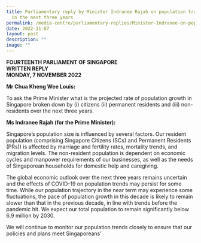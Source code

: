 ```yaml
---
title: Parliamentary reply by Minister Indranee Rajah on population trajectory
  in the next three years
permalink: /media-centre/parliamentary-replies/Minister-Indranee-on-population-trajectory-in-next-three-years/
date: 2022-11-07
layout: post
description: ""
image: ""
---
```

**FOURTEENTH PARLIAMENT OF SINGAPORE**  
**WRITTEN REPLY**  
**MONDAY, 7 NOVEMBER 2022**

 **Mr Chua Kheng Wee Louis:**

To ask the Prime Minister what is the projected rate of population growth in Singapore broken down by (i) citizens (ii) permanent residents and (iii) non-residents over the next three years.

**Ms Indranee Rajah (for the Prime Minister):**

Singapore’s population size is influenced by several factors. Our resident population (comprising Singapore Citizens (SCs) and Permanent Residents (PRs)) is affected by marriage and fertility rates, mortality trends, and migration levels. The non-resident population is dependent on economic cycles and manpower requirements of our businesses, as well as the needs of Singaporean households for domestic help and caregiving.

The global economic outlook over the next three years remains uncertain and the effects of COVID-19 on population trends may persist for some time. While our population trajectory in the near term may experience some fluctuations, the pace of population growth in this decade is likely to remain slower than that in the previous decade, in line with trends before the pandemic hit. We expect our total population to remain significantly below 6.9 million by 2030.

We will continue to monitor our population trends closely to ensure that our policies and plans meet Singaporeans’